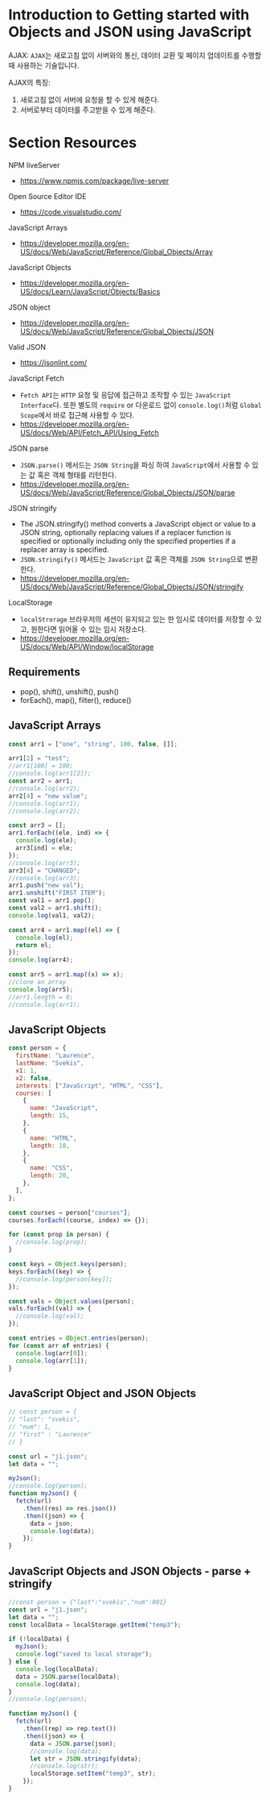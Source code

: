 # Introduction to Getting started with Objects and JSON using JavaScript

AJAX:
`AJAX`는 새로고침 없이 서버와의 통신, 데이터 교환 및 페이지 업데이트를 수행할 때 사용하는 기술입니다.

AJAX의 특징:
1. 새로고침 없이 서버에 요청을 할 수 있게 해준다.
2. 서버로부터 데이터를 주고받을 수 있게 해준다.

# Section Resources
NPM liveServer
- https://www.npmjs.com/package/live-server

Open Source Editor IDE
- https://code.visualstudio.com/

JavaScript Arrays
- https://developer.mozilla.org/en-US/docs/Web/JavaScript/Reference/Global_Objects/Array

JavaScript Objects
- https://developer.mozilla.org/en-US/docs/Learn/JavaScript/Objects/Basics

JSON object
- https://developer.mozilla.org/en-US/docs/Web/JavaScript/Reference/Global_Objects/JSON

Valid JSON
- https://jsonlint.com/

JavaScript Fetch
- `Fetch API`는 `HTTP` 요청 및 응답에 접근하고 조작할 수 있는 `JavaScript Interface`다. 또한 별도의 `require` or 다운로드 없이 `console.log()`처럼 `Global Scope`에서 바로 접근해 사용할 수 있다.
- https://developer.mozilla.org/en-US/docs/Web/API/Fetch_API/Using_Fetch

JSON parse
- `JSON.parse()` 메서드는 `JSON String`을 파싱 하여 `JavaScript`에서 사용할 수 있는 값 혹은 객체 형태를 리턴한다. 
- https://developer.mozilla.org/en-US/docs/Web/JavaScript/Reference/Global_Objects/JSON/parse

JSON stringify
- The JSON.stringify() method converts a JavaScript object or value to a JSON string, optionally
replacing values if a replacer function is specified or optionally including only the specified
properties if a replacer array is specified.
- `JSON.stringify()` 메서드는 `JavaScript` 값 혹은 객체를 `JSON String`으로 변환한다.
- https://developer.mozilla.org/en-US/docs/Web/JavaScript/Reference/Global_Objects/JSON/stringify

LocalStorage
- `localStrorage` 브라우저의 세션이 유지되고 있는 한 임시로 데이터를 저장할 수 있고, 원한다면 읽어올 수 있는 임시 저장소다.
- https://developer.mozilla.org/en-US/docs/Web/API/Window/localStorage

## Requirements
- pop(), shift(), unshift(), push()
- forEach(), map(), filter(), reduce()

## JavaScript Arrays

```javascript
const arr1 = ["one", "string", 100, false, []];

arr1[2] = "test";
//arr1[100] = 100;
//console.log(arr1[2]);
const arr2 = arr1;
//console.log(arr2);
arr2[4] = "new value";
//console.log(arr1);
//console.log(arr2);

const arr3 = [];
arr1.forEach((ele, ind) => {
  console.log(ele);
  arr3[ind] = ele;
});
//console.log(arr3);
arr3[4] = "CHANGED";
//console.log(arr3);
arr1.push("new val");
arr1.unshift("FIRST ITEM");
const val1 = arr1.pop();
const val2 = arr1.shift();
console.log(val1, val2);

const arr4 = arr1.map((el) => {
  console.log(el);
  return el;
});
console.log(arr4);

const arr5 = arr1.map((x) => x);
//clone an array
console.log(arr5);
//arr1.length = 0;
//console.log(arr1);
```

## JavaScript Objects
```javascript
const person = {
  firstName: "Laurence",
  lastName: "Svekis",
  x1: 1,
  x2: false,
  interests: ["JavaScript", "HTML", "CSS"],
  courses: [
    {
      name: "JavaScript",
      length: 15,
    },
    {
      name: "HTML",
      length: 10,
    },
    {
      name: "CSS",
      length: 20,
    },
  ],
};

const courses = person["courses"];
courses.forEach((course, index) => {});

for (const prop in person) {
  //console.log(prop);
}

const keys = Object.keys(person);
keys.forEach((key) => {
  //console.log(person[key]);
});

const vals = Object.values(person);
vals.forEach((val) => {
  //console.log(val);
});

const entries = Object.entries(person);
for (const arr of entries) {
  console.log(arr[0]);
  console.log(arr[1]);
}
```

## JavaScript Object and JSON Objects
```javascript
// const person = {
// "last": "svekis",
// "num": 1,
// "first" : "Laurence"
// }

const url = "j1.json";
let data = "";

myJson();
//console.log(person);
function myJson() {
  fetch(url)
    .then((res) => res.json())
    .then((json) => {
      data = json;
      console.log(data);
    });
}
```

## JavaScript Objects and JSON Objects - parse + stringify
```javascript
//const person = {"last":"svekis","num":001}
const url = "j1.json";
let data = "";
const localData = localStorage.getItem("temp3");

if (!localData) {
  myJson();
  console.log("saved to local storage");
} else {
  console.log(localData);
  data = JSON.parse(localData);
  console.log(data);
}
//console.log(person);

function myJson() {
  fetch(url)
    .then((rep) => rep.text())
    .then((json) => {
      data = JSON.parse(json);
      //console.log(data);
      let str = JSON.stringify(data);
      //console.log(str);
      localStorage.setItem("temp3", str);
    });
}
```